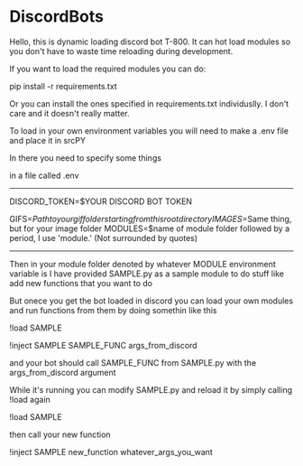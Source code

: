 # DiscordBots

Hello, this is dynamic loading discord bot T-800. It can hot load modules so you don't have to waste time reloading during development.

If you want to load the required modules you can do:

pip install -r requirements.txt

Or you can install the ones specified in requirements.txt individuslly. I don't care and it doesn't really matter.

To load in your own environment variables you will need to make a .env file and place it in srcPY

In there you need to specify some things

in a file called .env

------------------------

DISCORD_TOKEN=$YOUR DISCORD BOT TOKEN

GIFS=$Path to your gif folder starting from this root directory
IMAGES=$Same thing, but for your image folder
MODULES=$name of module folder followed by a period, I use 'module.' (Not surrounded by quotes)

--------------------------------

Then in your module folder denoted by whatever MODULE environment variable is
I have provided SAMPLE.py as a sample module to do stuff like add new functions that you want to do

But onece you get the bot loaded in discord you can load your own modules and run functions from them by doing somethin like this

!load SAMPLE

!inject SAMPLE SAMPLE_FUNC args_from_discord

and your bot should call SAMPLE_FUNC from SAMPLE.py with the args_from_discord argument

While it's running you can modify SAMPLE.py and reload it by simply calling !load again

!load SAMPLE

then call your new function

!inject SAMPLE new_function whatever_args_you_want